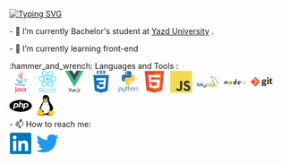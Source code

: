 [![Typing SVG](https://readme-typing-svg.demolab.com?font=Fira+Code&pause=1000&color=F7EC04&background=18761E00&width=435&lines=Hi%2C+I'm+Azim+Vafadari)](https://git.io/typing-svg)
<p>
- 🔭 I’m currently Bachelor's student at
<a href="www.yazd.ac.ir">Yazd University</a>
  .</p>
  <p>- 🌱 I’m currently learning front-end</p>
:hammer_and_wrench: Languages and Tools :
<div>
  <img src="https://github.com/devicons/devicon/blob/master/icons/java/java-original-wordmark.svg" title="Java" alt="Java" width="40" height="40"/>&nbsp;
  <img src="https://github.com/devicons/devicon/blob/master/icons/react/react-original-wordmark.svg" title="React" alt="React" width="40" height="40"/>&nbsp;
  <img src="https://github.com/devicons/devicon/blob/master/icons/vuejs/vuejs-original-wordmark.svg" title="Vuejs" alt="Spring" width="40" height="40"/>&nbsp;
  <img src="https://github.com/devicons/devicon/blob/master/icons/css3/css3-plain-wordmark.svg"  title="CSS3" alt="CSS" width="40" height="40"/>&nbsp;
  <img src="https://github.com/devicons/devicon/blob/master/icons/python/python-original-wordmark.svg"  title="Python" alt="CSS" width="40" height="40"/>&nbsp;
  <img src="https://github.com/devicons/devicon/blob/master/icons/html5/html5-original.svg" title="HTML5" alt="HTML" width="40" height="40"/>&nbsp;
  <img src="https://github.com/devicons/devicon/blob/master/icons/javascript/javascript-original.svg" title="JavaScript" alt="JavaScript" width="40" height="40"/>&nbsp;
  <img src="https://github.com/devicons/devicon/blob/master/icons/mysql/mysql-original-wordmark.svg" title="MySQL"  alt="MySQL" width="40" height="40"/>&nbsp;
  <img src="https://github.com/devicons/devicon/blob/master/icons/nodejs/nodejs-original-wordmark.svg" title="NodeJS" alt="NodeJS" width="40" height="40"/>&nbsp;
  <img src="https://github.com/devicons/devicon/blob/master/icons/git/git-original-wordmark.svg" title="Git" **alt="Git" width="40" height="40"/>
  <img src="https://github.com/devicons/devicon/blob/master/icons/php/php-plain.svg" title="Php" **alt="Php" width="40" height="40"/>
  <img src="https://github.com/devicons/devicon/blob/master/icons/linux/linux-original.svg" title="Linux" **alt="Linux" width="40" height="40"/>
</div>
<div>
- 📫 How to reach me:
</div>
<div>
  <img src="https://github.com/devicons/devicon/blob/master/icons/linkedin/linkedin-original.svg" title="Linkedin" alt="Java" width="40" height="40"/>&nbsp;
  <img src="https://github.com/devicons/devicon/blob/master/icons/twitter/twitter-original.svg" title="Linkedin" alt="Java" width="40" height="40"/>&nbsp;
</div>
<!--
**AzimVafadari/AzimVafadari** is a ✨ _special_ ✨ repository because its `README.md` (this file) appears on your GitHub profile.

Here are some ideas to get you started:

- 👯 I’m looking to collaborate on ...
- 💬 Ask me about ...
- 🤔 I’m looking for help with ...
- 😄 Pronouns: ...
- ⚡ Fun fact: ...
-->
